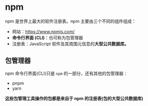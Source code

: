 # npm

npm 是世界上最大的软件注册表。npm 主要由三个不同的组件组成：

- 网站：https://www.npmjs.com/
- **命令行界面 (CLI)**：也可称为包管理器
- 注册表：JavaScript 软件及其周围元信息的**大型公共数据库。**

## 包管理器

npm 命令行界面(CLI)只是 `npm` 的一部分，还有其他的包管理器：

- pnpm
- yarn

**这些包管理工具操作的包都是来自于 npm 的注册表(包的大型公共数据库)**
